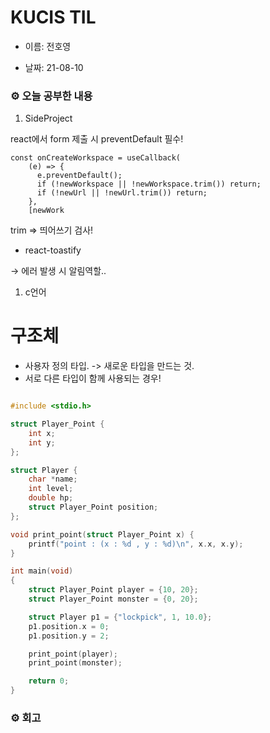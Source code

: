 # KUCIS TIL

- 이름: 전호영

- 날짜: 21-08-10

### ⚙️ 오늘 공부한 내용

1. SideProject

react에서 form 제출 시 preventDefault 필수!

```tsx
const onCreateWorkspace = useCallback(
    (e) => {
      e.preventDefault();
      if (!newWorkspace || !newWorkspace.trim()) return;
      if (!newUrl || !newUrl.trim()) return;
    },
    [newWork
```

trim ⇒ 띄어쓰기 검사!

- react-toastify

→ 에러 발생 시 알림역할..

1. c언어

# 구조체

- 사용자 정의 타입.
  -> 새로운 타입을 만드는 것.
- 서로 다른 타입이 함께 사용되는 경우!

```c

#include <stdio.h>

struct Player_Point {
    int x;
    int y;
};

struct Player {
    char *name;
    int level;
    double hp;
    struct Player_Point position;
};

void print_point(struct Player_Point x) {
    printf("point : (x : %d , y : %d)\n", x.x, x.y);
}

int main(void)
{
    struct Player_Point player = {10, 20};
    struct Player_Point monster = {0, 20};

    struct Player p1 = {"lockpick", 1, 10.0};
    p1.position.x = 0;
    p1.position.y = 2;

    print_point(player);
    print_point(monster);

    return 0;
}
```

### ⚙️ 회고
